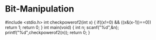 # Bit-Manipulation
#include <stdio.h>
int checkpowerof2(int x)
{
  if((x!=0) && ((x&(x-1))==0))
    return 1;
  return 0;
}
int main(void) {
  int n;
  scanf("%d",&n);
  printf("%d",checkpowerof2(n));
  return 0;
}
